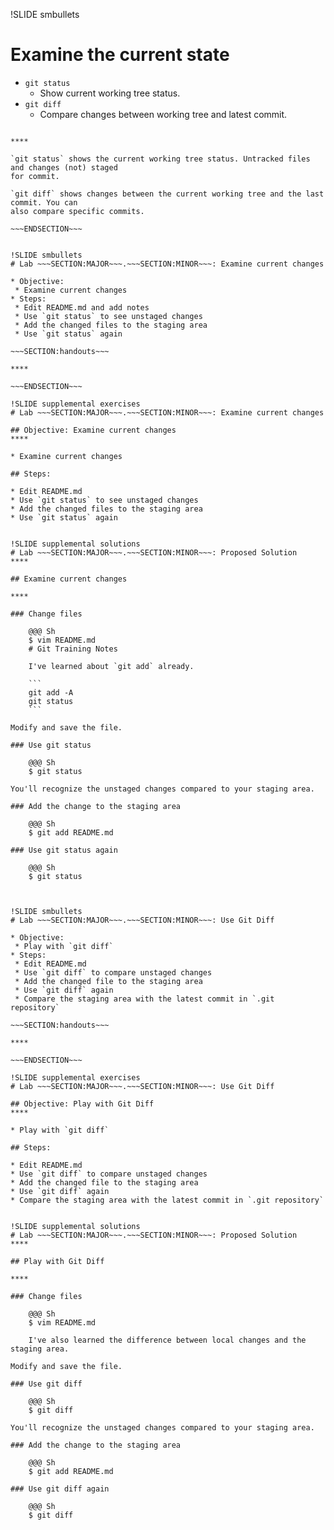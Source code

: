 !SLIDE smbullets
# Examine the current state

* `git status`
  * Show current working tree status.
* `git diff`
  * Compare changes between working tree and latest commit.

~~~SECTION:handouts~~~

****

`git status` shows the current working tree status. Untracked files and changes (not) staged
for commit.

`git diff` shows changes between the current working tree and the last commit. You can
also compare specific commits.

~~~ENDSECTION~~~


!SLIDE smbullets
# Lab ~~~SECTION:MAJOR~~~.~~~SECTION:MINOR~~~: Examine current changes

* Objective:
 * Examine current changes
* Steps:
 * Edit README.md and add notes
 * Use `git status` to see unstaged changes
 * Add the changed files to the staging area
 * Use `git status` again

~~~SECTION:handouts~~~

****

~~~ENDSECTION~~~

!SLIDE supplemental exercises
# Lab ~~~SECTION:MAJOR~~~.~~~SECTION:MINOR~~~: Examine current changes

## Objective: Examine current changes
****

* Examine current changes

## Steps:

* Edit README.md
* Use `git status` to see unstaged changes
* Add the changed files to the staging area
* Use `git status` again


!SLIDE supplemental solutions
# Lab ~~~SECTION:MAJOR~~~.~~~SECTION:MINOR~~~: Proposed Solution
****

## Examine current changes

****

### Change files

    @@@ Sh
    $ vim README.md
    # Git Training Notes

    I've learned about `git add` already.

    ```
    git add -A
    git status
    ```

Modify and save the file.

### Use git status

    @@@ Sh
    $ git status

You'll recognize the unstaged changes compared to your staging area.

### Add the change to the staging area

    @@@ Sh
    $ git add README.md

### Use git status again

    @@@ Sh
    $ git status



!SLIDE smbullets
# Lab ~~~SECTION:MAJOR~~~.~~~SECTION:MINOR~~~: Use Git Diff

* Objective:
 * Play with `git diff`
* Steps:
 * Edit README.md
 * Use `git diff` to compare unstaged changes
 * Add the changed file to the staging area
 * Use `git diff` again
 * Compare the staging area with the latest commit in `.git repository`

~~~SECTION:handouts~~~

****

~~~ENDSECTION~~~

!SLIDE supplemental exercises
# Lab ~~~SECTION:MAJOR~~~.~~~SECTION:MINOR~~~: Use Git Diff

## Objective: Play with Git Diff
****

* Play with `git diff`

## Steps:

* Edit README.md
* Use `git diff` to compare unstaged changes
* Add the changed file to the staging area
* Use `git diff` again
* Compare the staging area with the latest commit in `.git repository`


!SLIDE supplemental solutions
# Lab ~~~SECTION:MAJOR~~~.~~~SECTION:MINOR~~~: Proposed Solution
****

## Play with Git Diff

****

### Change files

    @@@ Sh
    $ vim README.md

    I've also learned the difference between local changes and the staging area.

Modify and save the file.

### Use git diff

    @@@ Sh
    $ git diff

You'll recognize the unstaged changes compared to your staging area.

### Add the change to the staging area

    @@@ Sh
    $ git add README.md

### Use git diff again

    @@@ Sh
    $ git diff

